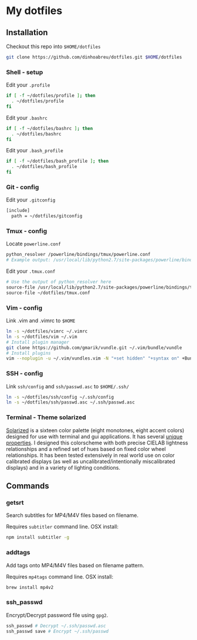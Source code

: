 # My dotfiles

## Installation

Checkout this repo into `$HOME/dotfiles`

```bash
git clone https://github.com/dinhoabreu/dotfiles.git $HOME/dotfiles
```

### Shell - setup

Edit your `.profile`

```bash
if [ -f ~/dotfiles/profile ]; then
  . ~/dotfiles/profile
fi
```

Edit your `.bashrc`

```bash
if [ -f ~/dotfiles/bashrc ]; then
  . ~/dotfiles/bashrc
fi
```

Edit your `.bash_profile`

```bash
if [ -f ~/dotfiles/bash_profile ]; then
  . ~/dotfiles/bash_profile
fi
```

### Git - config

Edit your `.gitconfig`

```bash
[include]
  path = ~/dotfiles/gitconfig
```

### Tmux - config

Locate `powerline.conf`

```bash
python_resolver /powerline/bindings/tmux/powerline.conf
# Example output: /usr/local/lib/python2.7/site-packages/powerline/bindings/tmux/powerline.conf
```

Edit your `.tmux.conf`

```bash
# Use the output of python_resolver here
source-file /usr/local/lib/python2.7/site-packages/powerline/bindings/tmux/powerline.conf
source-file ~/dotfiles/tmux.conf
```

### Vim - config

Link .vim and .vimrc to `$HOME`

```bash
ln -s ~/dotfiles/vimrc ~/.vimrc
ln -s ~/dotfiles/vim ~/.vim
# Install plugin manager
git clone https://github.com/gmarik/vundle.git ~/.vim/bundle/vundle
# Install plugins
vim --noplugin -u ~/.vim/vundles.vim -N "+set hidden" "+syntax on" +BundleClean +BundleInstall +qall
```

### SSH - config

Link `ssh/config` and `ssh/passwd.asc` to `$HOME/.ssh/`

```bash
ln -s ~/dotfiles/ssh/config ~/.ssh/config
ln -s ~/dotfiles/ssh/passwd.asc ~/.ssh/passwd.asc
```

### Terminal - Theme solarized

[Solarized](http://ethanschoonover.com/solarized) is a sixteen color palette (eight monotones, eight accent colors) designed for use with terminal and gui applications. It has several [unique properties](http://ethanschoonover.com/solarized#features). I designed this colorscheme with both precise CIELAB lightness relationships and a refined set of hues based on fixed color wheel relationships. It has been tested extensively in real world use on color calibrated displays (as well as uncalibrated/intentionally miscalibrated displays) and in a variety of lighting conditions.

## Commands

### getsrt

Search subtitles for MP4/M4V files based on filename.

Requires `subtitler` command line. OSX install:

```bash
npm install subtitler -g
```

### addtags

Add tags onto MP4/M4V files based on filename pattern.

Requires `mp4tags` command line. OSX install:

```bash
brew install mp4v2
```

### ssh_passwd

Encrypt/Decrypt password file using `gpg2`.

```bash
ssh_passwd # Decrypt ~/.ssh/passwd.asc
ssh_passwd save # Encrypt ~/.ssh/passwd
```
